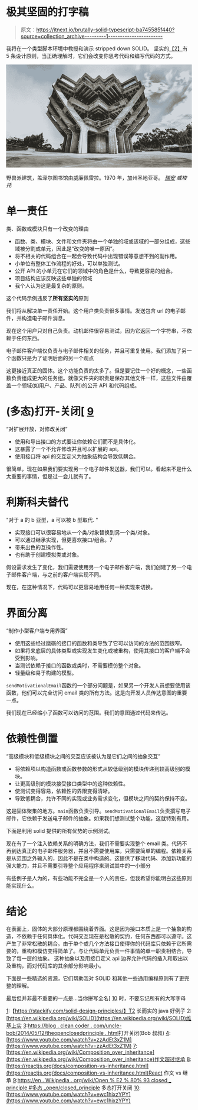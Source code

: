 # 极其坚固的打字稿

> 原文：<https://itnext.io/brutally-solid-typescript-ba745585f440?source=collection_archive---------1----------------------->

我将在一个类型脚本环境中教授和演示 stripped down SOLID。
坚实的[【2】](https://en.wikipedia.org/wiki/SOLID)有 5 条设计原则，当正确理解时，它们会改变你思考代码和编写代码的方式。

![](img/3a4a8eaf7dcafd13229a215aab6e9ad7.png)

野兽派建筑，盖泽尔图书馆由威廉佩雷拉。1970 年，加州圣地亚哥。 [*瑞安*](https://www.shutterstock.com/image-photo/geisel-library-university-california-san-diego-1200639814) *威梭托*

# 单一责任

类、函数或模块只有一个改变的理由

*   函数、类、模块、文件和文件夹将由一个单独的域或该域的一部分组成，这些域被分割成单元，因此是“改变的唯一原因”。
*   将不相关的代码组合在一起会导致代码中出现错误等意想不到的副作用。
*   小单位有整体工作流程的好处，可以单独测试。
*   公开 API 的小单元在它们的领域中的角色是什么，导致更容易的组合。
*   项目结构应该反映这些单独的领域
*   我个人认为这是最复杂的原则。

这个代码示例违反了**所有坚实的**原则

我们将从解决单一责任开始。这个用户类负责很多事情。发送包含 url 的电子邮件，并构造电子邮件消息。

现在这个用户只对自己负责。动机邮件很容易测试，因为它返回一个字符串，不依赖于任何东西。

电子邮件客户端仅负责与电子邮件相关的任务，并且可重复使用。我们添加了另一个函数只是为了证明后面的另一个观点

这更接近真正的固体。这个功能负责的太多了。但是要记住一个好的概念，一些函数负责组成更大的任务组。就像文件夹的职责是保存其他文件一样，这些文件由覆盖一个领域(如用户、产品、队列)的公开 API 和代码组成。

# (多态)打开-关闭[ [9](https://en.wikipedia.org/wiki/Open%E2%80%93closed_principle#Polymorphic_open/closed_principle)

“对扩展开放，对修改关闭”

*   使用和导出接口的方式要让你依赖它们而不是具体化。
*   这暴露了一个不允许修改并且可以扩展的 api。
*   使用接口将 api 的交互定义为抽象结构会导致低耦合。

很简单，现在如果我们要实现另一个电子邮件发送器，我们可以。看起来不是什么太重要的事情，但是过一会儿就有了。

# 利斯科夫替代

"对于 a 的 b 亚型，a 可以被 b 型取代. "

*   实现接口可以很容易地从一个类/对象替换到另一个类/对象。
*   可以通过继承实现，但更喜欢接口/组合。7
*   带来出色的互操作性。
*   也有助于创建模拟类或对象。

假设需求发生了变化，我们需要使用另一个电子邮件客户端，我们创建了另一个电子邮件客户端，与之前的客户端实现不同。

现在，在这种情况下，代码可以更容易地用任何一种实现来切换。

# 界面分离

“制作小型客户端专用界面”

*   使用这些经过磨砺的接口的函数和类导致了它可以访问的方法的范围很窄。
*   如果将来底层的具体类型或实现发生变化或被重构，使用其接口的客户端不会受到影响。
*   当测试依赖于接口的函数或类时，不需要模仿整个对象。
*   轻量级和易于构建的模型。

`sendMotivationalEmail`函数的一个部分问题是，如果另一个开发人员想要使用该函数，他们可以完全访问 email 类的所有方法。这是向开发人员传达意图的重要一点。

我们现在已经缩小了函数可以访问的范围。我们的意图通过代码来传达。

# 依赖性倒置

“高级模块和低级模块之间的交互应该被认为是它们之间的抽象交互”

*   将依赖项以构造函数或函数参数的形式从较低级别的模块传递到较高级别的模块。
*   让更高级别的模块接受接口类型中的这种依赖性。
*   使测试变得容易，依赖性的界限变得清晰。
*   导致低耦合，允许不同的实现或业务需求变化，但模块之间的契约保持不变。

这是固体聚集的地方。`main`函数负责引导。`sendMotivationalEmail`负责撰写电子邮件，它依赖于发送电子邮件的抽象。如果我们想测试整个功能，这就特别有用。

下面是利用 solid 提供的所有优势的示例测试。

现在有了一个注入依赖关系的明确方法，我们不需要实现整个 email 类。代码不再到达真正的电子邮件服务器，并且不需要使用库，只需要简单的编程。依赖关系是从范围之外输入的，因此不是在类中构造的。这提供了移动代码、添加新功能的强大能力，并且不需要引导整个应用程序来测试其中的一小部分

有些例子是人为的，有些功能不完全是一个人的责任，但我希望你能明白这些原则能实现什么。

# 结论

在表面上，固体的大部分原理都围绕着界面。这是因为接口本质上是一个抽象的构造，不依赖于任何具体化。代码交互现在是松散的契约，任何东西都可以遵守。这产生了非常松散的耦合。由于单个或几个方法接口使得你的代码库只依赖于它所需要的，重构和模仿变得简单了。与让代码单元负责一件事情的单一职责相结合，导致了每一层的抽象。
这种抽象以及用接口定义 api 边界允许代码的插入和取出以及重构，而对代码库的其余部分影响最小。

下面是一些精选的资源，它们帮助我对 SOLID 和其他一些通用编程原则有了更完整的理解。

最后但并非最不重要的一点是…当你拼写全名[ [10](https://www.youtube.com/watch?v=ewc1hixzYPY) 时，不要忘记所有的大写字母

[1](https://stackify.com/solid-design-principles/):【https://stackify.com/solid-design-principles/】T2 长而实的 java 好例子
2:[https://en.wikipedia.org/wiki/SOLID](https://en.wikipedia.org/wiki/SOLID)维基上实
[3](https://blog.cleancoder.com/uncle-bob/2014/05/12/TheOpenClosedPrinciple.html):[https://blog . clean coder . com/uncle-bob/2014/05/12/theopenclosedprinciple . html](https://blog.cleancoder.com/uncle-bob/2014/05/12/TheOpenClosedPrinciple.html)打开关闭(Bob 叔叔)
[4](https://www.youtube.com/watch?v=zzAdEt3xZ1M):[https://www.youtube.com/watch?v=zzAdEt3xZ1M](https://www.youtube.com/watch?v=zzAdEt3xZ1M) [](https://www.youtube.com/watch?v=zzAdEt3xZ1M) [7](https://en.wikipedia.org/wiki/Composition_over_inheritance):[https://en.wikipedia.org/wiki/Composition_over_inheritance](https://en.wikipedia.org/wiki/Composition_over_inheritance)作文超过继承
[8](https://reactjs.org/docs/composition-vs-inheritance.html):[https://reactjs.org/docs/composition-vs-inheritance.html](https://reactjs.org/docs/composition-vs-inheritance.html)React 作文 vs 继承
[9](https://en.wikipedia.org/wiki/Open%E2%80%93closed_principle#Polymorphic_open/closed_principle):[https://en . Wikipedia . org/wiki/Open % E2 % 80% 93 closed _ principle #多态 _open/closed_principle](https://en.wikipedia.org/wiki/Open%E2%80%93closed_principle#Polymorphic_open/closed_principle) 多态打开关闭
[10](https://www.youtube.com/watch?v=ewc1hixzYPY):[https://www.youtube.com/watch?v=ewc1hixzYPY](https://www.youtube.com/watch?v=ewc1hixzYPY)